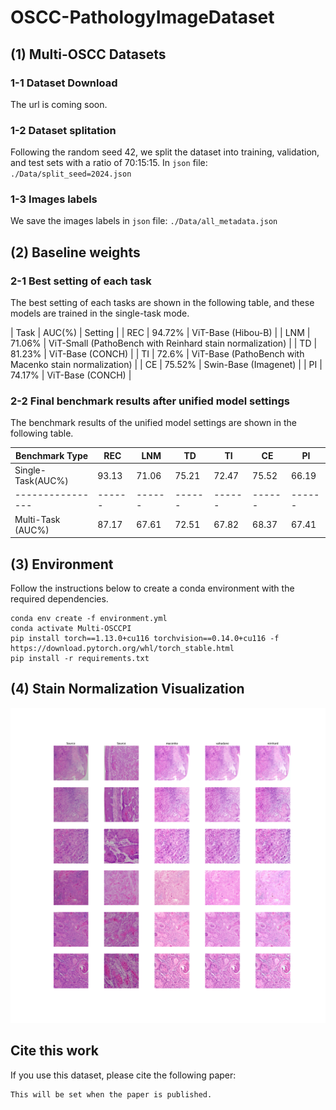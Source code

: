 # OSCC-PathologyImageDataset

## (1) Multi-OSCC Datasets 

### 1-1 Dataset Download
The url is coming soon.

### 1-2 Dataset splitation
Following the random seed 42, we split the dataset into training, validation, and test sets with a ratio of 70:15:15.
In `json` file: `./Data/split_seed=2024.json`

### 1-3 Images labels
We save the images labels in `json` file: `./Data/all_metadata.json`


## (2) Baseline weights

### 2-1 Best setting of each task
The best setting of each tasks are shown in the following table, and these models are trained in the single-task mode.

| Task | AUC(%) | Setting |
| REC |  94.72% | ViT-Base (Hibou-B) |
| LNM |  71.06% | ViT-Small (PathoBench with Reinhard stain normalization) |
| TD |  81.23% | ViT-Base (CONCH) |
| TI |  72.6% | ViT-Base (PathoBench with Macenko stain normalization) |
| CE |   75.52% | Swin-Base (Imagenet) |
| PI |   74.17% | ViT-Base (CONCH) |

### 2-2 Final benchmark results after unified model settings
The benchmark results of the unified model settings are shown in the following table.

| Benchmark Type | REC  | LNM  | TD   | TI   | CE   | PI   |
|----------------|------|------|------|------|------|------|
| Single-Task(AUC%)    | 93.13|71.06|75.21|72.47|75.52|66.19|
|----------------|------|------|------|------|------|------|
| Multi-Task   (AUC%)  |87.17 |67.61|72.51|67.82|68.37|67.41|


## (3) Environment
Follow the instructions below to create a conda environment with the required dependencies.
```
conda env create -f environment.yml
conda activate Multi-OSCCPI
pip install torch==1.13.0+cu116 torchvision==0.14.0+cu116 -f https://download.pytorch.org/whl/torch_stable.html
pip install -r requirements.txt 
```


## (4) Stain Normalization Visualization
![Stain normalization samples](./Data/visualize_diff_stain_method.png)


## Cite this work
If you use this dataset, please cite the following paper:
```
This will be set when the paper is published.
```